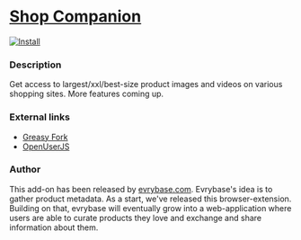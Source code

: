 # [Shop Companion](https://github.com/ShopCompanion/shop-companion)

[![Install](https://raw.github.com/ShopCompanion/shop-companion/github-install-button.jpg)](https://github.com/ShopCompanion/shop-companion/raw/master/shop-companion.user.js)

### Description

Get access to largest/xxl/best-size product images and videos on various shopping sites. More features coming up.

### External links

* [Greasy Fork](https://greasyfork.org/scripts/1678-shop-companion)
* [OpenUserJS](https://openuserjs.org/scripts/shopcompanion/httpwww.evrybase.comaddon/Shop_Companion)

### Author

This add-on has been released by [evrybase.com](http://www.evrybase.com/). Evrybase's idea is to gather product metadata. As a start, we've released this browser-extension. Building on that, evrybase will eventually grow into a web-application where users are able to curate products they love and exchange and share information about them.